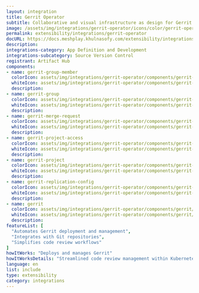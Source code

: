 ```yaml
---
layout: integration
title: Gerrit Operator
subtitle: Collaborative and visual infrastructure as design for Gerrit Operator
image: /assets/img/integrations/gerrit-operator/icons/color/gerrit-operator-color.svg
permalink: extensibility/integrations/gerrit-operator
docURL: https://docs.meshplay.khulnasofy.com/extensibility/integrations/gerrit-operator
description: 
integrations-category: App Definition and Development
integrations-subcategory: Source Version Control
registrant: Artifact Hub
components: 
- name: gerrit-group-member
  colorIcon: assets/img/integrations/gerrit-operator/components/gerrit-group-member/icons/color/gerrit-group-member-color.svg
  whiteIcon: assets/img/integrations/gerrit-operator/components/gerrit-group-member/icons/white/gerrit-group-member-white.svg
  description: 
- name: gerrit-group
  colorIcon: assets/img/integrations/gerrit-operator/components/gerrit-group/icons/color/gerrit-group-color.svg
  whiteIcon: assets/img/integrations/gerrit-operator/components/gerrit-group/icons/white/gerrit-group-white.svg
  description: 
- name: gerrit-merge-request
  colorIcon: assets/img/integrations/gerrit-operator/components/gerrit-merge-request/icons/color/gerrit-merge-request-color.svg
  whiteIcon: assets/img/integrations/gerrit-operator/components/gerrit-merge-request/icons/white/gerrit-merge-request-white.svg
  description: 
- name: gerrit-project-access
  colorIcon: assets/img/integrations/gerrit-operator/components/gerrit-project-access/icons/color/gerrit-project-access-color.svg
  whiteIcon: assets/img/integrations/gerrit-operator/components/gerrit-project-access/icons/white/gerrit-project-access-white.svg
  description: 
- name: gerrit-project
  colorIcon: assets/img/integrations/gerrit-operator/components/gerrit-project/icons/color/gerrit-project-color.svg
  whiteIcon: assets/img/integrations/gerrit-operator/components/gerrit-project/icons/white/gerrit-project-white.svg
  description: 
- name: gerrit-replication-config
  colorIcon: assets/img/integrations/gerrit-operator/components/gerrit-replication-config/icons/color/gerrit-replication-config-color.svg
  whiteIcon: assets/img/integrations/gerrit-operator/components/gerrit-replication-config/icons/white/gerrit-replication-config-white.svg
  description: 
- name: gerrit
  colorIcon: assets/img/integrations/gerrit-operator/components/gerrit/icons/color/gerrit-color.svg
  whiteIcon: assets/img/integrations/gerrit-operator/components/gerrit/icons/white/gerrit-white.svg
  description: 
featureList: [
  "Automates Gerrit deployment and management",
  "Integrates with Git repositories",
  "Simplifies code review workflows"
]
howItWorks: "Deploys and manages Gerrit"
howItWorksDetails: "Streamlined code review management within Kubernetes"
language: en
list: include
type: extensibility
category: integrations
---
```

